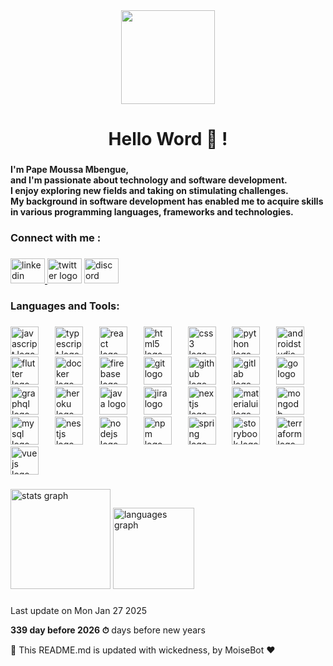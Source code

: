
<div align="center">
  <img height="150" src="https://e1.pxfuel.com/desktop-wallpaper/885/639/desktop-wallpaper-1920x1080-joker-bad-guy-artwork-laptop-full-joker-smoke-thumbnail.jpg"  />
</div>

###

<h1 align="center">Hello Word 👋 !</h1>

###

<h4 align="left">I'm Pape Moussa Mbengue, <br>and I'm passionate about technology and software development. <br>I enjoy exploring new fields and taking on stimulating challenges. <br>My background in software development has enabled me to acquire skills in various programming languages, frameworks and technologies.</h4>

###

<h3 align="left">Connect with me :</h3>

###

<div align="left">
  <a href="https://www.linkedin.com/in/pape-moussa-mbengue-367288262" target="_blank">
    <img src="https://raw.githubusercontent.com/maurodesouza/profile-readme-generator/master/src/assets/icons/social/linkedin/default.svg" width="55" height="40" alt="linkedin logo"  />
  </a>
  <img src="https://raw.githubusercontent.com/maurodesouza/profile-readme-generator/master/src/assets/icons/social/twitter/default.svg" width="55" height="40" alt="twitter logo"  />
  <img src="https://raw.githubusercontent.com/maurodesouza/profile-readme-generator/master/src/assets/icons/social/discord/default.svg" width="55" height="40" alt="discord logo"  />
</div>

###

<h3 align="left">Languages and Tools:</h3>

###

<div align="left">
  <img src="https://cdn.jsdelivr.net/gh/devicons/devicon/icons/javascript/javascript-original.svg" height="45" alt="javascript logo"  />
  <img width="18" />
  <img src="https://cdn.jsdelivr.net/gh/devicons/devicon/icons/typescript/typescript-original.svg" height="45" alt="typescript logo"  />
  <img width="18" />
  <img src="https://cdn.jsdelivr.net/gh/devicons/devicon/icons/react/react-original.svg" height="45" alt="react logo"  />
  <img width="18" />
  <img src="https://cdn.jsdelivr.net/gh/devicons/devicon/icons/html5/html5-original.svg" height="45" alt="html5 logo"  />
  <img width="18" />
  <img src="https://cdn.jsdelivr.net/gh/devicons/devicon/icons/css3/css3-original.svg" height="45" alt="css3 logo"  />
  <img width="18" />
  <img src="https://cdn.jsdelivr.net/gh/devicons/devicon/icons/python/python-original.svg" height="45" alt="python logo"  />
  <img width="18" />
  <img src="https://cdn.jsdelivr.net/gh/devicons/devicon/icons/androidstudio/androidstudio-original.svg" height="45" alt="androidstudio logo"  />
  <img width="18" />
  <img src="https://cdn.jsdelivr.net/gh/devicons/devicon/icons/flutter/flutter-original.svg" height="45" alt="flutter logo"  />
  <img width="18" />
  <img src="https://cdn.jsdelivr.net/gh/devicons/devicon/icons/docker/docker-original.svg" height="45" alt="docker logo"  />
  <img width="18" />
  <img src="https://cdn.jsdelivr.net/gh/devicons/devicon/icons/firebase/firebase-plain.svg" height="45" alt="firebase logo"  />
  <img width="18" />
  <img src="https://cdn.jsdelivr.net/gh/devicons/devicon/icons/git/git-original.svg" height="45" alt="git logo"  />
  <img width="18" />
  <img src="https://cdn.jsdelivr.net/gh/devicons/devicon/icons/github/github-original.svg" height="45" alt="github logo"  />
  <img width="18" />
  <img src="https://cdn.jsdelivr.net/gh/devicons/devicon/icons/gitlab/gitlab-original.svg" height="45" alt="gitlab logo"  />
  <img width="18" />
  <img src="https://cdn.jsdelivr.net/gh/devicons/devicon/icons/go/go-original.svg" height="45" alt="go logo"  />
  <img width="18" />
  <img src="https://cdn.jsdelivr.net/gh/devicons/devicon/icons/graphql/graphql-plain.svg" height="45" alt="graphql logo"  />
  <img width="18" />
  <img src="https://cdn.jsdelivr.net/gh/devicons/devicon/icons/heroku/heroku-original.svg" height="45" alt="heroku logo"  />
  <img width="18" />
  <img src="https://cdn.jsdelivr.net/gh/devicons/devicon/icons/java/java-original.svg" height="45" alt="java logo"  />
  <img width="18" />
  <img src="https://cdn.jsdelivr.net/gh/devicons/devicon/icons/jira/jira-original.svg" height="45" alt="jira logo"  />
  <img width="18" />
  <img src="https://cdn.jsdelivr.net/gh/devicons/devicon/icons/nextjs/nextjs-original.svg" height="45" alt="nextjs logo"  />
  <img width="18" />
  <img src="https://cdn.jsdelivr.net/gh/devicons/devicon/icons/materialui/materialui-original.svg" height="45" alt="materialui logo"  />
  <img width="18" />
  <img src="https://cdn.jsdelivr.net/gh/devicons/devicon/icons/mongodb/mongodb-original.svg" height="45" alt="mongodb logo"  />
  <img width="18" />
  <img src="https://cdn.jsdelivr.net/gh/devicons/devicon/icons/mysql/mysql-original.svg" height="45" alt="mysql logo"  />
  <img width="18" />
  <img src="https://raw.githubusercontent.com/gilbarbara/logos/master/logos/nestjs.svg" height="45" alt="nestjs logo"  />
  <img width="18" />
  <img src="https://cdn.jsdelivr.net/gh/devicons/devicon/icons/nodejs/nodejs-original.svg" height="45" alt="nodejs logo"  />
  <img width="18" />
  <img src="https://cdn.jsdelivr.net/gh/devicons/devicon/icons/npm/npm-original-wordmark.svg" height="45" alt="npm logo"  />
  <img width="18" />
  <img src="https://cdn.jsdelivr.net/gh/devicons/devicon/icons/spring/spring-original.svg" height="45" alt="spring logo"  />
  <img width="18" />
  <img src="https://cdn.jsdelivr.net/gh/devicons/devicon/icons/storybook/storybook-original.svg" height="45" alt="storybook logo"  />
  <img width="18" />
  <img src="https://cdn.jsdelivr.net/gh/devicons/devicon/icons/terraform/terraform-original.svg" height="45" alt="terraform logo"  />
  <img width="18" />
  <img src="https://cdn.jsdelivr.net/gh/devicons/devicon/icons/vuejs/vuejs-original.svg" height="45" alt="vuejs logo"  />
</div>

###

<div align="left">
  <img src="https://github-readme-stats.vercel.app/api?username=MoiseMb&hide_title=false&hide_rank=false&show_icons=true&include_all_commits=true&count_private=true&disable_animations=false&theme=dracula&locale=en&hide_border=false&order=1" height="160" alt="stats graph"  />
  <img src="https://github-readme-stats.vercel.app/api/top-langs?username=MoiseMb&locale=en&hide_title=false&layout=compact&card_width=320&langs_count=7&theme=radical&hide_border=false&order=2" height="130" alt="languages graph"  />
</div>

###

Last update on Mon Jan 27 2025

**339 day before 2026 ⏱** days before new years

🤖 This README.md is updated with wickedness, by MoiseBot ❤️

